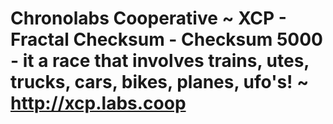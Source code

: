 # Chronolabs Cooperative ~ XCP - Fractal Checksum - Checksum 5000 - it a race that involves trains, utes, trucks, cars, bikes, planes, ufo's! ~ http://xcp.labs.coop
